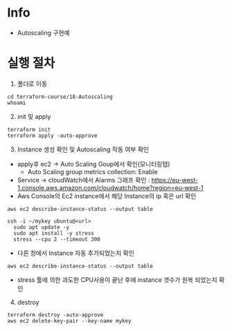 # Info
* Autoscaling 구현예

# 실행 절차
1. 폴더로 이동
```
cd terraform-course/18-Autoscaling
whoami
```

2. init 및 apply
```
terraform init
terraform apply -auto-approve
```

3. Instance 생성 확인 및 Autoscaling 작동 여부 확인
* apply후 ec2 → Auto Scaling Goup에서 확인(모니터링탭)
  - Auto Scaling group metrics collection: Enable
* Service → cloudWatch에서 Alarms 그래프 확인 : https://eu-west-1.console.aws.amazon.com/cloudwatch/home?region=eu-west-1
* Aws Console의 Ec2 instance에서 해당 Instance의 ip 혹은 url 확인
```
aws ec2 describe-instance-status --output table

ssh -i ~/mykey ubuntu@<url>
  sudo apt update -y
  sudo apt install -y stress
  stress --cpu 2 --timeout 300
```
* 다른 창에서 Instance 자동 추가되었는지 확인
```
aws ec2 describe-instance-status --output table
```

* stress 툴에 의한 과도한  CPU사용이 끝난 후에 instance 갯수가 원복 되었는지 확인

4. destroy
```
terraform destroy -auto-approve
aws ec2 delete-key-pair --key-name mykey
```
